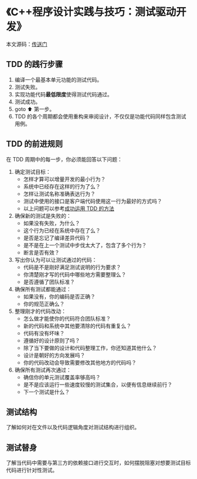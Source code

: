 # 《C++程序设计实践与技巧：测试驱动开发》

本文源码：[传送门](https://github.com/HATTER-LONG/TDD_Learning)

## TDD 的践行步骤

1. 编译一个最基本单元功能的测试代码。
2. 测试失败。
3. 实现功能代码**最低限度**使得测试代码通过。
4. 测试成功。
5. goto ⬆ 第一步。
6. TDD 的各个周期都会使用重构来审阅设计，不仅仅是功能代码同样包含测试用例。

## TDD 的前进规则

在 TDD 周期中的每一步，你必须能回答以下问题：

1. 确定测试目标：
   - 怎样才算可以增量开发的最小行为？
   - 系统中已经存在这样的行为了么？
   - 怎样让测试名称准确表达行为？
   - 测试中使用的接口是客户端代码使用这一行为最好的方式吗？
   - 以上问题可以参考[成功运用 TDD 的方法](03_测试驱动开发基础/README.md#成功运用-tdd-的方法)
2. 确保新的测试是失败的：
   - 如果没有失败，为什么？
   - 这个行为已经在系统中存在了么？
   - 是否是忘记了编译差异代码？
   - 是不是在上一个测试中步伐太大了，包含了多个行为？
   - 断言是否有效？
3. 写出你认为可以让测试通过的代码：
   - 代码是不是刚好满足测试说明的行为要求？
   - 你清楚刚才写的代码中哪些地方需要整理么？
   - 是否遵循了团队标准？
4. 确保所有测试都能通过：
   - 如果没有，你的编码是否正确？
   - 你的规范正确么？
5. 整理刚才的代码改动：
   - 怎么做才能使你的代码符合团队标准？
   - 新的代码和系统中其他要清除的代码有重复么？
   - 代码有没有坏味？
   - 遵循好的设计原则了吗？
   - 除了当下要做的设计和代码整理工作，你还知道其他什么？
   - 设计是朝好的方向发展吗？
   - 你的代码改动会导致需要修改其他地方的代码吗？
6. 确保所有测试再次通过：
   - 确信你的单元测试覆盖率够高吗？
   - 是不是应该运行一些速度较慢的测试集合，以便有信息继续前行？
   - 下一个测试是什么？

## 测试结构

了解如何对在文件以及代码逻辑角度对测试结构进行组织。

## 测试替身

了解当代码中需要与第三方的依赖接口进行交互时，如何摆脱阻塞对想要测试目标代码进行针对性测试。
